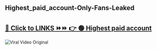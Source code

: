 
 ## Highest_paid_account-Only-Fans-Leaked

# <h2><a href="https://clipsfans.com/Highest_paid_account&ref=git">🔗 Click to LINKS ⏩⏩ 👉 🟢 Highest paid account </a></h2>

<a href="https://clipsfans.com/Highest_paid_account&ref=git" rel="nofollow" data-target="animated-image.originalLink"><img src="https://i.ibb.co.com/xMMVF88/686577567.gif" alt="Viral Video Original" style="max-width: 100%; display: inline-block;" data-target="animated-image.originalImage"></a>
